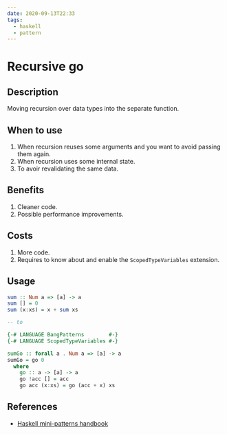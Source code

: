 ```yaml
---
date: 2020-09-13T22:33
tags:
  - haskell
  - pattern
---
```


# Recursive go

## Description

Moving recursion over data types into the separate function.

## When to use

1. When recursion reuses some arguments and you want to avoid passing them again.
2. When recursion uses some internal state.
3. To avoir revalidating the same data.

## Benefits

1. Cleaner code.
2. Possible performance improvements.

## Costs

1. More code.
2. Requires to know about and enable the `ScopedTypeVariables` extension.

## Usage

```haskell
sum :: Num a => [a] -> a
sum [] = 0
sum (x:xs) = x + sum xs

-- to

{-# LANGUAGE BangPatterns        #-}
{-# LANGUAGE ScopedTypeVariables #-}

sumGo :: forall a . Num a => [a] -> a
sumGo = go 0
  where
    go :: a -> [a] -> a
    go !acc [] = acc
    go acc (x:xs) = go (acc + x) xs
```

## References

- [Haskell mini-patterns handbook](https://kowainik.github.io/posts/haskell-mini-patterns)
